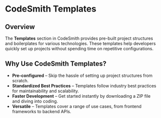 # CodeSmith Templates 

## Overview  
The **Templates** section in CodeSmith provides pre-built project structures and boilerplates for various technologies. These templates help developers quickly set up projects without spending time on repetitive configurations.

## Why Use CodeSmith Templates?  
- **Pre-configured** – Skip the hassle of setting up project structures from scratch.  
- **Standardized Best Practices** – Templates follow industry best practices for maintainability and scalability.  
- **Faster Development** – Get started instantly by downloading a ZIP file and diving into coding.  
- **Versatile** – Templates cover a range of use cases, from frontend frameworks to backend APIs.  
